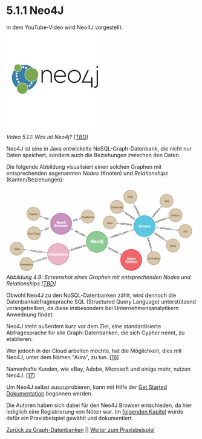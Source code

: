 # 5.1.1 Neo4J

In dem YouTube-Video wird Neo4J vorgestellt.
[![Was ist Neo4J?](../images/neo4J.jpg)](https://www.youtube.com/watch?v=GM9bB4ytGao)

*Video 5.1.1: Was ist Neo4j? [[TBD](ttps://www.youtube.com/watch?v=GM9bB4ytGao)]*

Neo4J ist eine in Java entwickelte NoSQL-Graph-Datenbank, die nicht nur Daten speichert, sondern auch die Beziehungen zwischen den Daten.

Die folgende Abbildung visualisiert einen solchen Graphen mit  entsprechenden sogenannten *Nodes* (Knoten) und *Relationships* (Kanten/Beziehungen):

![Graph-Datenbank Neo4J](../images/Neo4J.png)
*Abbildung 4.9: Screenshot eines Graphen mit entsprechenden Nodes und Relationships [[TBD](https://neo4j.com/developer/get-started/)]*

Obwohl Neo4J zu den NoSQL-Datenbanken zählt, wird dennoch die Datenbankabfragesprache SQL (Structured Query Language) unterstützend vorangetreiben, da diese insbesonders bei Unternehmensanalytikern Anwednung findet.

Neo4J steht außerdem kurz vor dem Ziel, eine standardisierte Abfragesprache für alle Graph-Datenbanken, die sich Cypher nennt, zu etablieren.

Wer jedoch in der Cloud arbeiten möchte, hat die Möglichkeit, dies mit Neo4J, unter dem Namen "Aura", zu tun. [[16](https://www.bigdata-insider.de/graph-datenbanken-a-887332/)]

Namenhafte Kunden, wie eBay, Adobe, Microsoft und einige mehr, nutzen Neo4J. [[17](https://neo4j.com/customers/?ref=home)]

Um Neo4J selbst auszuprobieren, kann mit Hilfe der [Get Started Dokumentation](https://neo4j.com/developer/get-started/) begonnen werden.

Die Autoren haben sich dabei für den Neo4J Browser entschieden, da hier lediglich eine Registrierung von Nöten war. Im [folgenden Kapitel](./Neo4j-Example.md) wurde dafür ein Praxisbeispiel gewählt und dokumentiert.

[Zurück zu Graph-Datenbanken](./Graphdatabase.md) || [Weiter zum Praxisbeispiel](./Neo4j-Example.md)
